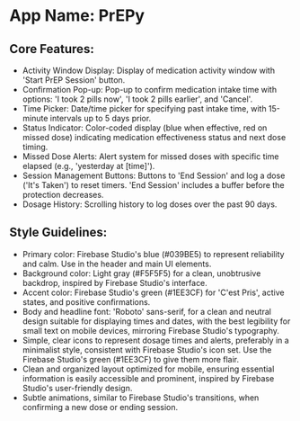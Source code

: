 # **App Name**: PrEPy

## Core Features:

- Activity Window Display: Display of medication activity window with 'Start PrEP Session' button.
- Confirmation Pop-up: Pop-up to confirm medication intake time with options: 'I took 2 pills now', 'I took 2 pills earlier', and 'Cancel'.
- Time Picker: Date/time picker for specifying past intake time, with 15-minute intervals up to 5 days prior.
- Status Indicator: Color-coded display (blue when effective, red on missed dose) indicating medication effectiveness status and next dose timing.
- Missed Dose Alerts: Alert system for missed doses with specific time elapsed (e.g., 'yesterday at [time]').
- Session Management Buttons: Buttons to 'End Session' and log a dose ('It's Taken') to reset timers. 'End Session' includes a buffer before the protection decreases.
- Dosage History: Scrolling history to log doses over the past 90 days.

## Style Guidelines:

- Primary color: Firebase Studio's blue (#039BE5) to represent reliability and calm. Use in the header and main UI elements.
- Background color: Light gray (#F5F5F5) for a clean, unobtrusive backdrop, inspired by Firebase Studio's interface.
- Accent color: Firebase Studio's green (#1EE3CF) for 'C'est Pris', active states, and positive confirmations.
- Body and headline font: 'Roboto' sans-serif, for a clean and neutral design suitable for displaying times and dates, with the best legibility for small text on mobile devices, mirroring Firebase Studio's typography.
- Simple, clear icons to represent dosage times and alerts, preferably in a minimalist style, consistent with Firebase Studio's icon set. Use the Firebase Studio's green (#1EE3CF) to give them more flair.
- Clean and organized layout optimized for mobile, ensuring essential information is easily accessible and prominent, inspired by Firebase Studio's user-friendly design.
- Subtle animations, similar to Firebase Studio's transitions, when confirming a new dose or ending session.